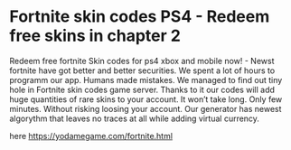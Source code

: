 # Fortnite skin codes PS4 - Redeem free skins in chapter 2

Redeem free fortnite Skin codes for ps4 xbox and mobile now! - Newst fortnite have got better and better securities. We spent a lot of hours to programm our app. Humans made mistakes. We managed to find out tiny hole in Fortnite skin codes game server. Thanks to it our codes will add huge quantities of rare skins to your account. It won’t take long. Only few minutes. Without risking loosing your account. Our generator has newest algorythm that leaves no traces at all while adding virtual currency.

here https://yodamegame.com/fortnite.html
